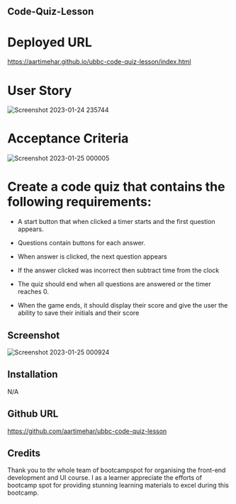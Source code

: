 
##  Code-Quiz-Lesson

#  Deployed URL

 https://aartimehar.github.io/ubbc-code-quiz-lesson/index.html

#  User Story
![Screenshot 2023-01-24 235744](https://user-images.githubusercontent.com/113493756/214447313-43c33e85-60b7-4d0c-a4d7-8393fd1cc862.png)

# Acceptance Criteria

![Screenshot 2023-01-25 000005](https://user-images.githubusercontent.com/113493756/214447437-d4c89544-4e01-4e6d-9b4a-9778bf0b3a13.png)

# Create a code quiz that contains the following requirements:

- A start button that when clicked a timer starts and the first question appears.

- Questions contain buttons for each answer.

- When answer is clicked, the next question appears

- If the answer clicked was incorrect then subtract time from the clock

- The quiz should end when all questions are answered or the timer reaches 0.

- When the game ends, it should display their score and give the user the ability to save their initials and their score

## Screenshot
![Screenshot 2023-01-25 000924](https://user-images.githubusercontent.com/113493756/214448872-f65ba3e4-7581-46ed-b0b1-134d8ab1bf1a.png)

## Installation

N/A

## Github URL

https://github.com/aartimehar/ubbc-code-quiz-lesson

## Credits

Thank you to thr whole team of bootcampspot for organising the front-end development and UI course. I as a learner appreciate the efforts of bootcamp spot for providing stunning learning materials to excel during this bootcamp.
